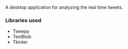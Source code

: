 A desktop application for analyzing the real time tweets.
### Libraries used
* Tweepy
* TextBlob
* Tkinter
